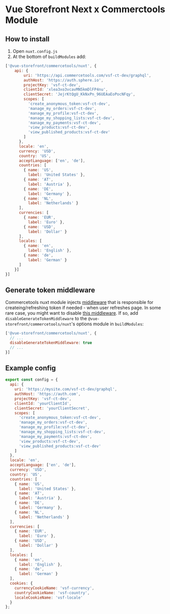 # Vue Storefront Next x Commerctools Module
## How to install
1. Open `nuxt.config.js`
2. At the bottom of `buildModules` add:
```js
['@vue-storefront/commercetools/nuxt', {
    api: {
        uri: 'https://api.commercetools.com/vsf-ct-dev/graphql',
        authHost: 'https://auth.sphere.io',
        projectKey: 'vsf-ct-dev',
        clientId: 'xlea3xo3vcavMN5kmDlFP4nu',
        clientSecret: 'JejrKtQgU_KkNxPn_96UEAaEoPocNFqy',
        scopes: [
          'create_anonymous_token:vsf-ct-dev',
          'manage_my_orders:vsf-ct-dev',
          'manage_my_profile:vsf-ct-dev',
          'manage_my_shopping_lists:vsf-ct-dev',
          'manage_my_payments:vsf-ct-dev',
          'view_products:vsf-ct-dev',
          'view_published_products:vsf-ct-dev'
        ]
      },
      locale: 'en',
      currency: 'USD',
      country: 'US',
      acceptLanguage: ['en', 'de'],
      countries: [
        { name: 'US',
          label: 'United States' },
        { name: 'AT',
          label: 'Austria' },
        { name: 'DE',
          label: 'Germany' },
        { name: 'NL',
          label: 'Netherlands' }
      ],
      currencies: [
        { name: 'EUR',
          label: 'Euro' },
        { name: 'USD',
          label: 'Dollar' }
      ],
      locales: [
        { name: 'en',
          label: 'English' },
        { name: 'de',
          label: 'German' }
      ]
    }]
}]
```

## Generate token middleware 
Commercetools nuxt module injects [middleware](https://github.com/DivanteLtd/vue-storefront/blob/next/packages/commercetools/composables/nuxt/token-middleware.js) that is responsible for createing/refreshing token if needed - when user refreshes page. In some rare case, you might want to disable [this middleware](https://github.com/DivanteLtd/vue-storefront/blob/next/packages/commercetools/composables/nuxt/token-middleware.js). If so, add `disableGenerateTokenMiddleware` to the `@vue-storefront/commercetools/nuxt`'s options module in `buildModules`:
```js
['@vue-storefront/commercetools/nuxt', {
  // ...
  disableGenerateTokenMiddleware: true
  // ...
}]
```

## Example config
```js
export const config = {
  api: {
    uri: 'https://mysite.com/vsf-ct-dev/graphql',
    authHost: 'https://auth.com',
    projectKey: 'vsf-ct-dev',
    clientId: 'yourClientId',
    clientSecret: 'yourClientSecret',
    scopes: [
      'create_anonymous_token:vsf-ct-dev',
      'manage_my_orders:vsf-ct-dev',
      'manage_my_profile:vsf-ct-dev',
      'manage_my_shopping_lists:vsf-ct-dev',
      'manage_my_payments:vsf-ct-dev',
      'view_products:vsf-ct-dev',
      'view_published_products:vsf-ct-dev'
    ]
  },
  locale: 'en',
  acceptLanguage: ['en', 'de'],
  currency: 'USD',
  country: 'US',
  countries: [
    { name: 'US',
      label: 'United States' },
    { name: 'AT',
      label: 'Austria' },
    { name: 'DE',
      label: 'Germany' },
    { name: 'NL',
      label: 'Netherlands' }
  ],
  currencies: [
    { name: 'EUR',
      label: 'Euro' },
    { name: 'USD',
      label: 'Dollar' }
  ],
  locales: [
    { name: 'en',
      label: 'English' },
    { name: 'de',
      label: 'German' }
  ],
  cookies: {
    currencyCookieName: 'vsf-currency',
    countryCookieName: 'vsf-country',
    localeCookieName: 'vsf-locale'
  }
};
```